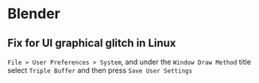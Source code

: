 # Blender


## Fix for UI graphical glitch in Linux

`File > User Preferences > System`, and under the `Window Draw Method` title 
select `Triple Buffer` and then press `Save User Settings`
